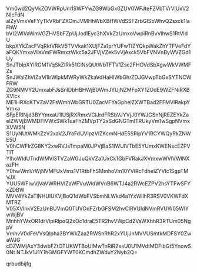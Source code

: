 Vm0wd2QyVkZOVWRpUm1SWFYwZG9WbGx0ZUV0WFJteFZVbTVrVlUxV2NIcFdN
alZyVmxVeFYyTkVRbFZXCmJVMHhWbXBHWVdSSFZrbGlSbWhvQ2sxck1IaFhW
bVI2WlVaWmVGZHVSbFZpUjJodlEyc3hXVkZzUmxoVwpiRnBvVlhwS1RtVldU
bkpXYkZacFVqRktVRkV5TVVkak1XUjFZa1prYUFwTlZYQkpWakZhYTFVeFdY
aFQKYmxaVllsVmFWRmxzWkc5a2JFVjVZek5vVjAxck5VbFVNVnByWVZGd1Uy
SnJTblpXYlRGM1VqSkZlRk51ClNsQUtWbTFTV1Zsc2FHOVdSbXgwWkVWMFZs
SnJWalZhVlZaM1lrWlpkMWRyWkZkaVdHaHlWbGhrZDJGVwpTbGxSYTNCWFRW
ZG9NMVY2UmxabFJsSnlDbHBHWjB0WmJYUjNZMFpXY1ZOdE9WZFNiRXBXVlcx
ME1HRXcKTVZaV2FsWmhWbGRTU0ZacVFYaGphelZXWTBad2FFMVlRakpYVmxa
SFpERlNjd3BYYmxaU1lUSjRXRmxVClJrdFRSbVJYVjJ0YWJGSnNjREZEYkZa
elZWVjBWMDFIVWxSWk1uaFhZMVpTY2xSdGNGTmlTRUkyVm1wSgpNVmxXVW5N
S1UyNUtWMkZzV2xaV2JYaFdUVlpzVlZKcmNHdE5SRlpYV1RCYWQyRkZNWE5U
V0hCWFlrZG8KY2xwRVJsTmpaM0JPVjBaS1lWUlVTbE5YUmxKWENscEZPVTlT
YlhoWldUTndWMVl3TVZaWGJuQkVZa1UxCk1GbFVRakJXVmxwWVlVWlNXazFH
Y0hwWmVrWjNVMFUxVms1V1RtbFhSMmhoVm10YVlRcFdhelZYVlc1SgpTMVJX
YUU5WFIwVjVaVWRHVlZaWFVuWldWVnB6WTJ4a2RWcEZPV2hsYTFwSFYxZDBW
MVV4YkZaTlNHUlUKVjBoQ1dWbFVSbmNLWkd4a1YxWllhR3RSV0VKWFdXMTRZ
V05XVlhkV2EzUnBUVmQ0TUVOdFZrbGFSM2hvClRVUldNVmRVUW05WlYwWjBV
MnhhYWxOR1drVlpiRlpoQ2xOc1draE5TR2hvVWpCd2VsWXhhR3RTUm05NgpV
VmhvV0dFeVVsQlpha3BYWkZaa2RWSnRhR2xYUjJnMVVUSmtkMDFSY0ZwaWJG
cDZWMjAxY3dwbFZtOTUKWTBoUlMwTnRiR2xsU0U1MVdtMDFibGt5YnowS0Nt
NTJkV1J1Y1hGMGFYWT0KCmdhZWduY2Nyb2Q=

qrbudbijfg